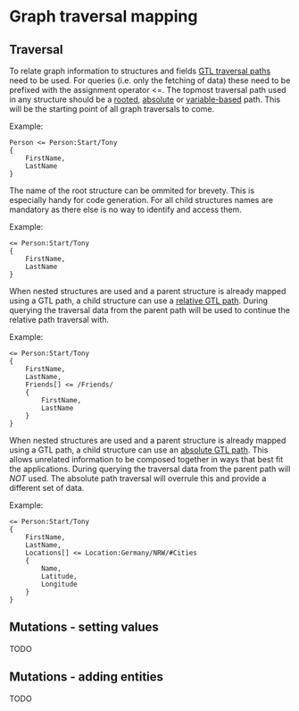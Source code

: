 # Graph traversal mapping

## Traversal
To relate graph information to structures and fields [GTL traversal paths](/PathToBeDetermined) need to be used. For queries (i.e. only the fetching of data) these need to be prefixed with the assignment operator <=. The topmost traversal path used in any structure should be a [rooted](/PathToBeDetermined), [absolute](/PathToBeDetermined) or [variable-based](/PathToBeDetermined) path. This will be the starting point of all graph traversals to come.

Example:
```
Person <= Person:Start/Tony
{
    FirstName,
    LastName
}
```

The name of the root structure can be ommited for brevety. This is especially handy for code generation. For all child structures names are mandatory as there else is no way to identify and access them.

Example:
```
<= Person:Start/Tony
{
    FirstName,
    LastName
}
```

When nested structures are used and a parent structure is already mapped using a GTL path, a child structure can use a [relative GTL path](/PathToBeDetermined). During querying the traversal data from the parent path will be used to continue the relative path traversal with.

Example:
```
<= Person:Start/Tony
{
    FirstName,
    LastName,
    Friends[] <= /Friends/
    {
        FirstName,
        LastName
    }
}
```


When nested structures are used and a parent structure is already mapped using a GTL path, a child structure can use an [absolute GTL path](/PathToBeDetermined). This allows unrelated information to be composed together in ways that best fit the applications. During querying the traversal data from the parent path will *NOT* used. The absolute path traversal will overrule this and provide a different set of data.

Example:
```
<= Person:Start/Tony
{
    FirstName,
    LastName,
    Locations[] <= Location:Germany/NRW/#Cities
    {
        Name,
        Latitude,
        Longitude
    }
}
```


## Mutations - setting values
TODO

## Mutations - adding entities
TODO

